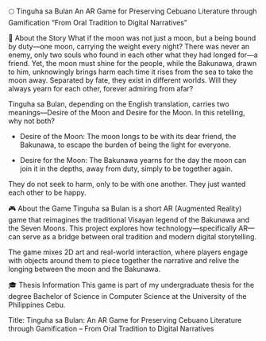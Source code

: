 🌕 Tinguha sa Bulan
An AR Game for Preserving Cebuano Literature through Gamification
“From Oral Tradition to Digital Narratives”


📖 About the Story
What if the moon was not just a moon, but a being bound by duty—one moon, carrying the weight every night? There was never an enemy, only two souls who found in each other what they had longed for—a friend. Yet, the moon must shine for the people, while the Bakunawa, drawn to him, unknowingly brings harm each time it rises from the sea to take the moon away. Separated by fate, they exist in different worlds. Will they always yearn for each other, forever admiring from afar?



Tinguha sa Bulan, depending on the English translation, carries two meanings—Desire of the Moon and Desire for the Moon. In this retelling, why not both?

* Desire of the Moon: The moon longs to be with its dear friend, the Bakunawa, to escape the burden of being the light for everyone.

* Desire for the Moon: The Bakunawa yearns for the day the moon can join it in the depths, away from duty, simply to be together again.


They do not seek to harm, only to be with one another. They just wanted each other to be happy.



🎮 About the Game
Tinguha sa Bulan is a short AR (Augmented Reality) game that reimagines the traditional Visayan legend of the Bakunawa and the Seven Moons. This project explores how technology—specifically AR—can serve as a bridge between oral tradition and modern digital storytelling.



The game mixes 2D art and real-world interaction, where players engage with objects around them to piece together the narrative and relive the longing between the moon and the Bakunawa.



🎓 Thesis Information
This game is part of my undergraduate thesis for the degree Bachelor of Science in Computer Science at the University of the Philippines Cebu.



Title:
Tinguha sa Bulan: An AR Game for Preserving Cebuano Literature through Gamification – From Oral Tradition to Digital Narratives
